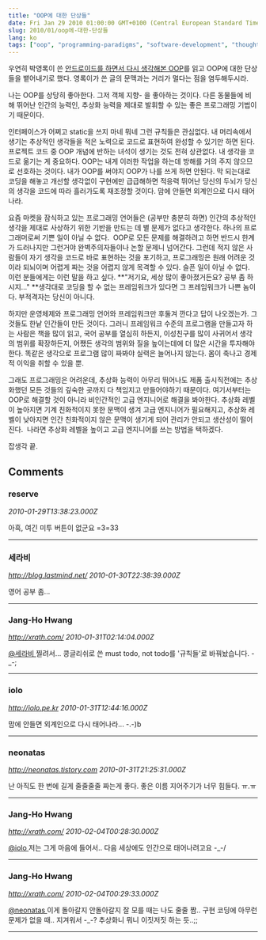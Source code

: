 ```yaml
---
title: "OOP에 대한 단상들"
date: Fri Jan 29 2010 01:00:00 GMT+0100 (Central European Standard Time)
slug: 2010/01/oop에-대한-단상들
lang: ko
tags: ["oop", "programming-paradigms", "software-development", "thoughts"]
---
```


우연히 박영록이 쓴 [안드로이드를 하면서 다시 생각해본 OOP](http://youngrok.com/moin.cgi/안드로이드를%20하면서%20다시%20생각해본%20OOP)를 읽고 OOP에 대한 단상들을 뱉어내기로 했다. 영록이가 쓴 글의 문맥과는 거리가 멀다는 점을 염두해두시라.

나는 OOP를 상당히 좋아한다. 그저 객체 지향- 을 좋아하는 것이다. 다른 동물들에 비해 뛰어난 인간의 능력인, 추상화 능력을 제대로 발휘할 수 있는 좋은 프로그래밍 기법이기 때문이다.

인터페이스가 어쩌고 static을 쓰지 마네 뭐네 그런 규칙들은 관심없다. 내 머리속에서 생기는 추상적인 생각들을 적은 노력으로 코드로 표현하여 완성할 수 있기만 하면 된다. 프로젝트 코드 중 OOP 개념에 반하는 녀석이 생기는 것도 전혀 상관없다. 내 생각을 코드로 옮기는 게 중요하다. OOP는 내게 이러한 작업을 하는데 방해를 거의 주지 않으므로 선호하는 것이다. 내가 OOP를 써야지 OOP가 나를 쓰게 하면 안된다. 막 되는대로 코딩을 해놓고 개선할 생각없이 구현에만 급급해하면 적응력 뛰어난 당신의 두뇌가 당신의 생각을 코드에 따라 흘러가도록 재조정할 것이다. 맘에 안들면 외계인으로 다시 태어나라.

요즘 마켓을 잠식하고 있는 프로그래밍 언어들은 (공부만 충분히 하면) 인간의 추상적인 생각을 제대로 사상하기 위한 기반을 만드는 데 별 문제가 없다고 생각한다. 하나의 프로그래머로써 기쁜 일이 아닐 수 없다.  OOP로 모든 문제를 해결하려고 하면 반드시 한계가 드러나지만 그런거야 완벽주의자들이나 논할 문제니 넘어간다. 그런데 적지 않은 사람들이 자기 생각을 코드로 바로 표현하는 것을 포기하고, 프로그래밍은 원래 어려운 것이라 되뇌이며 어렵게 짜는 것을 어렵지 않게 목격할 수 있다. 슬픈 일이 아닐 수 없다. 이런 분들에게는 이런 말을 하고 싶다. **"저기요, 세상 많이 좋아졌거든요? 공부 좀 하시지..." **생각대로 코딩을 할 수 없는 프레임워크가 있다면 그 프레임워크가 나쁜 놈이다. 부적격자는 당신이 아니다.

하지만 운영체제와 프로그래밍 언어와 프레임워크만 후둘겨 깐다고 답이 나오겠는가. 그것들도 한낱 인간들이 만든 것이다. 그러니 프레임워크 수준의 프로그램을 만들고자 하는 사람은 책을 많이 읽고, 국어 공부를 열심히 하든지, 이성친구를 많이 사귀어서 생각의 범위를 확장하든지, 어쨌든 생각의 범위와 질을 높이는데에 더 많은 시간을 투자해야 한다. 똑같은 생각으로 프로그램 많이 짜봐야 실력은 늘어나지 않는다. 몸이 축나고 경제적 이익을 취할 수 있을 뿐.

그래도 프로그래밍은 어려운데, 추상화 능력이 아무리 뛰어나도 제품 출시직전에는 추상화했던 모든 것들의 깊숙한 곳까지 다 책임지고 만들어야하기 때문이다. 여기서부터는 OOP로 해결할 것이 아니라 비인간적인 고급 엔지니어로 해결을 봐야한다. 추상화 레벨이 높아지면 기계 친화적이지 못한 문맥이 생겨 고급 엔지니어가 필요해지고, 추상화 레벨이 낮아지면 인간 친화적이지 않은 문맥이 생기게 되어 관리가 안되고 생산성이 떨어진다.  나라면 추상화 레벨을 높이고 고급 엔지니어를 쓰는 방법을 택하겠다.

잡생각 끝.

## Comments

### reserve
*2010-01-29T13:38:23.000Z*

아흑, 여긴 미투 버튼이 없군요 =3=33

---

### 세라비
*http://blog.lastmind.net/*
*2010-01-30T22:38:39.000Z*

영어 공부 좀...

---

### Jang-Ho Hwang
*http://xrath.com/*
*2010-01-31T02:14:04.000Z*

[@세라비 ](#comment-3792) 
찔려서... 콩글리쉬로 쓴 must todo, not todo를 '규칙들'로 바꿔놨습니다. -_-;

---

### iolo
*http://iolo.pe.kr*
*2010-01-31T12:44:16.000Z*

맘에 안들면 외계인으로 다시 태어나라... -.-)b

---

### neonatas
*http://neonatas.tistory.com*
*2010-01-31T21:25:31.000Z*

난 아직도 한 번에 길게 줄줄줄줄 짜는게 좋다. 좋은 이름 지어주기가 너무 힘들다. ㅠ.ㅠ

---

### Jang-Ho Hwang
*http://xrath.com/*
*2010-02-04T00:28:30.000Z*

[@iolo ](#comment-3795) 
저는 그게 마음에 들어서.. 다음 세상에도 인간으로 태어나려고요 -_-/

---

### Jang-Ho Hwang
*http://xrath.com/*
*2010-02-04T00:29:33.000Z*

[@neonatas ](#comment-3798) 
이게 돌아갈지 안돌아갈지 잘 모를 때는 나도 줄줄 짬.. 구현 코딩에 아무런 문제가 없을 때.. 지겨워서 -_-? 추상화니 뭐니 이짓저짓 하는 듯..;;

---
